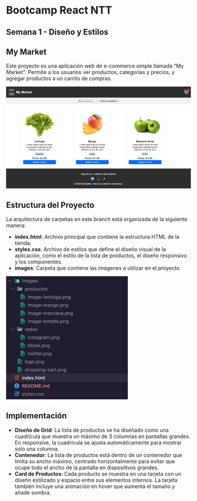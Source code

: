 # Bootcamp React NTT 

## Semana 1 - Diseño y Estilos

## My Market

Este proyecto es una aplicación web de e-commerce simple llamada "My Market". Permite a los usuarios ver productos, categorías y precios, y agregar productos a un carrito de compras.

![Prototipo](/images/screens/prototipo.png)

## Estructura del Proyecto

La arquitectura de carpetas en este branch está organizada de la siguiente manera:

- **index.html**: Archivo principal que contiene la estructura HTML de la tienda.
- **styles.css**: Archivo de estilos que define el diseño visual de la aplicación, como el estilo de la lista de productos, el diseño responsivo y los componentes.
- **images**: Carpeta que contiene las imagenes a utilizar en el proyecto

![Estructura](/images/screens/estructura-carpetas.png)

## Implementación

- **Diseño de Grid**: La lista de productos  se ha diseñado como una cuadrícula que muestra un máximo de 3 columnas en pantallas grandes. En responsive, la cuadrícula se ajusta automáticamente para mostrar solo una columna.
- **Contenedor**: La lista de productos está dentro de un contenedor que limita su ancho máximo, centrado horizontalmente para evitar que ocupe todo el ancho de la pantalla en dispositivos grandes.
- **Card de Productos**: Cada producto se muestra en una tarjeta con un diseño estilizado y espacio entre sus elementos internos. La tarjeta también incluye una animación en hover que aumenta el tamaño y añade sombra.